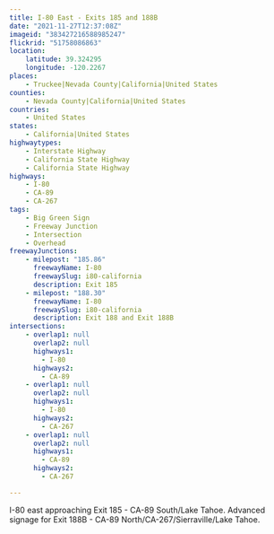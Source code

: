 ```yaml
---
title: I-80 East - Exits 185 and 188B
date: "2021-11-27T12:37:08Z"
imageid: "383427216588985247"
flickrid: "51758086863"
location:
    latitude: 39.324295
    longitude: -120.2267
places:
    - Truckee|Nevada County|California|United States
counties:
    - Nevada County|California|United States
countries:
    - United States
states:
    - California|United States
highwaytypes:
    - Interstate Highway
    - California State Highway
    - California State Highway
highways:
    - I-80
    - CA-89
    - CA-267
tags:
    - Big Green Sign
    - Freeway Junction
    - Intersection
    - Overhead
freewayJunctions:
    - milepost: "185.86"
      freewayName: I-80
      freewaySlug: i80-california
      description: Exit 185
    - milepost: "188.30"
      freewayName: I-80
      freewaySlug: i80-california
      description: Exit 188 and Exit 188B
intersections:
    - overlap1: null
      overlap2: null
      highways1:
        - I-80
      highways2:
        - CA-89
    - overlap1: null
      overlap2: null
      highways1:
        - I-80
      highways2:
        - CA-267
    - overlap1: null
      overlap2: null
      highways1:
        - CA-89
      highways2:
        - CA-267

---
```

I-80 east approaching Exit 185 - CA-89 South/Lake Tahoe.  Advanced signage for Exit 188B - CA-89 North/CA-267/Sierraville/Lake Tahoe.